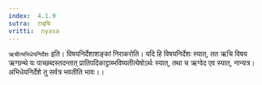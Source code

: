 ```yaml
---
index:  4.1.9
sutra:  टाबृचि
vritti:  nyasa
---
```


`ऋचीत्यभिधेयनिर्देशः` इति। विषयनिर्देशाशङ्कां निराकरोति। यदि हि विषयनिर्देशः स्यात्, तत ऋचि विषय ऋग्ग्रन्थे यः पाच्छब्दस्तदन्तात् प्रातिपदिकाट्टाब्भविष्यतीत्येषोऽर्थः स्यात्, तथा च ऋग्वेद एव स्यात्, नान्यत्र। अभिधेयनिर्देशे तु सर्वत्र भवतीति भावः।।

